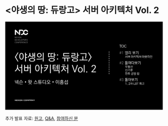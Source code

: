 # <야생의 땅: 듀랑고> 서버 아키텍처 Vol. 2

[![](slide-1.png)](http://www.slideshare.net/sublee/lt-vol-2)

추가 발표 자료: [원고](SCRIPT.md), [Q&A](ASKED.md), [참여하신 분](CONTRIBUTORS.md)
